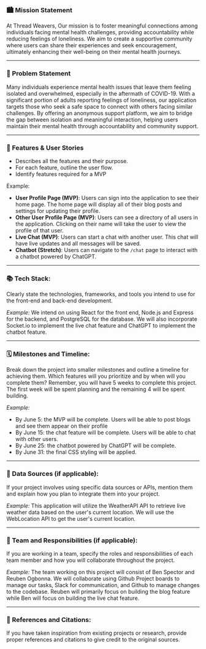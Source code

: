 ### 🏙️ Mission Statement

At Thread Weavers, Our mission is to foster meaningful connections among individuals facing mental health challenges, providing accountability while reducing feelings of loneliness. We aim to create a supportive community where users can share their experiences and seek encouragement, ultimately enhancing their well-being on their mental health journeys.

___

### 🚀 Problem Statement

Many individuals experience mental health issues that leave them feeling isolated and overwhelmed, especially in the aftermath of COVID-19. With a significant portion of adults reporting feelings of loneliness, our application targets those who seek a safe space to connect with others facing similar challenges. By offering an anonymous support platform, we aim to bridge the gap between isolation and meaningful interaction, helping users maintain their mental health through accountability and community support.

___

### 📝 Features & User Stories
* Describes all the features and their purpose.
* For each feature, outline the user flow.
* Identify features required for a MVP


Example: 

* **User Profile Page (MVP)**: Users can sign into the application to see their home page. The home page will display all of their blog posts and settings for updating their profile.
* **Other User Profile Page (MVP)**: Users can see a directory of all users in the application. Clicking on their name will take the user to view the profile of that user.
* **Live Chat (MVP)**: Users can start a chat with another user. This chat will have live updates and all messages will be saved.
* **Chatbot (Stretch)**: Users can navigate to the `/chat` page to interact with a chatbot powered by ChatGPT.

___


### 📚 Tech Stack: 
Clearly state the technologies, frameworks, and tools you intend to use for the front-end and back-end development.

*Example:* We intend on using React for the front end, Node.js and Express for the backend, and PostgreSQL for the database. We will also incorporate Socket.io to implement the live chat feature and ChatGPT to implement the chatbot feature.

___

### 🗓️ Milestones and Timeline: 
Break down the project into smaller milestones and outline a timeline for achieving them. Which features will you prioritize and by when will you complete them? Remember, you will have 5 weeks to complete this project. The first week will be spent planning and the remaining 4 will be spent building.

*Example:* 
* By June 5: the MVP will be complete. Users will be able to post blogs and see them appear on their profile
* By June 15: the chat feature will be complete. Users will be able to chat with other users.
* By June 25: the chatbot powered by ChatGPT will be complete.
* By June 31: the final CSS styling will be applied.
___

### 💽 Data Sources (if applicable): 
If your project involves using specific data sources or APIs, mention them and explain how you plan to integrate them into your project.

*Example:* This application will utilize the WeatherAPI API to retrieve live weather data based on the user's current location. We will use the WebLocation API to get the user's current location.
___

### 🤝 Team and Responsibilities (if applicable): 
If you are working in a team, specify the roles and responsibilities of each team member and how you will collaborate throughout the project.

*Example:* The team working on this project will consist of Ben Spector and Reuben Ogbonna. We will collaborate using Github Project boards to manage our tasks, Slack for communication, and Github to manage changes to the codebase. Reuben will primarily focus on building the blog feature while Ben will focus on building the live chat feature.

___

### 📓 References and Citations: 
If you have taken inspiration from existing projects or research, provide proper references and citations to give credit to the original sources.
